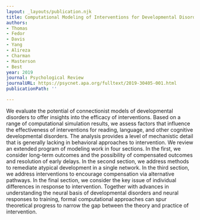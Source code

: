 ```yaml
---
layout: _layouts/publication.njk
title: Computational Modeling of Interventions for Developmental Disorders
authors:
- Thomas
- Fedor
- Davis
- Yang
- Alireza
- Charman
- Masterson
- Best
year: 2019
journal: Psychological Review
journalURL: https://psycnet.apa.org/fulltext/2019-30405-001.html
publicationPath: ''

---
```

We evaluate the potential of connectionist models of developmental disorders to offer insights into the efficacy of interventions. Based on a range of computational simulation results, we assess factors that influence the effectiveness of interventions for reading, language, and other cognitive developmental disorders. The analysis provides a level of mechanistic detail that is generally lacking in behavioral approaches to intervention. We review an extended program of modeling work in four sections. In the first, we consider long-term outcomes and the possibility of compensated outcomes and resolution of early delays. In the second section, we address methods to remediate atypical development in a single network. In the third section, we address interventions to encourage compensation via alternative pathways. In the final section, we consider the key issue of individual differences in response to intervention. Together with advances in understanding the neural basis of developmental disorders and neural responses to training, formal computational approaches can spur theoretical progress to narrow the gap between the theory and practice of intervention.